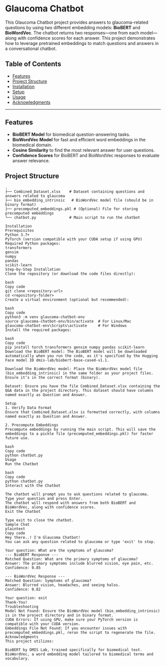 # Glaucoma Chatbot

This Glaucoma Chatbot project provides answers to glaucoma-related questions by using two different embedding models: **BioBERT** and **BioWordVec**. The chatbot returns two responses—one from each model—along with confidence scores for each answer. This project demonstrates how to leverage pretrained embeddings to match questions and answers in a conversational chatbot.

## Table of Contents
- [Features](#features)
- [Project Structure](#project-structure)
- [Installation](#installation)
- [Setup](#setup)
- [Usage](#usage)
- [Acknowledgments](#acknowledgments)

---

## Features
- **BioBERT Model** for biomedical question-answering tasks.
- **BioWordVec Model** for fast and efficient word embeddings in the biomedical domain.
- **Cosine Similarity** to find the most relevant answer for user questions.
- **Confidence Scores** for BioBERT and BioWordVec responses to evaluate answer relevance.

## Project Structure
```plaintext
.
├── Combined_Dataset.xlsx    # Dataset containing questions and answers related to glaucoma
├── bio_embedding_intrinsic   # BioWordVec model file (should be in binary format)
├── precomputed_embeddings.pkl # (Optional) File for storing precomputed embeddings
└── chatbot.py               # Main script to run the chatbot

Installation
Prerequisites
Python 3.7+
PyTorch (version compatible with your CUDA setup if using GPU)
Required Python packages:
transformers
gensim
numpy
pandas
scikit-learn
Step-by-Step Installation
Clone the repository (or download the code files directly):

bash
Copy code
git clone <repository-url>
cd <repository-folder>
Create a virtual environment (optional but recommended):

bash
Copy code
python3 -m venv glaucoma-chatbot-env
source glaucoma-chatbot-env/bin/activate  # For Linux/Mac
glaucoma-chatbot-env\Scripts\activate     # For Windows
Install the required packages:

bash
Copy code
pip install torch transformers gensim numpy pandas scikit-learn
Download the BioBERT model: The BioBERT model will be downloaded automatically when you run the code, as it's specified by the Hugging Face model ID dmis-lab/biobert-base-cased-v1.1.

Download the BioWordVec model: Place the BioWordVec model file (bio_embedding_intrinsic) in the same folder as your project files. Ensure it’s in the correct format (binary).

Dataset: Ensure you have the file Combined_Dataset.xlsx containing the Q&A data in the project directory. This dataset should have columns named exactly as Question and Answer.

Setup
1. Verify Data Format
Ensure that Combined_Dataset.xlsx is formatted correctly, with columns named exactly as Question and Answer.

2. Precompute Embeddings
Precompute embeddings by running the main script. This will save the embeddings to a pickle file (precomputed_embeddings.pkl) for faster future use.

bash
Copy code
python chatbot.py
Usage
Run the Chatbot

bash
Copy code
python chatbot.py
Interact with the Chatbot

The chatbot will prompt you to ask questions related to glaucoma.
Type your question and press Enter.
The chatbot will respond with answers from both BioBERT and BioWordVec, along with confidence scores.
Exit the Chatbot

Type exit to close the chatbot.
Sample Chat
plaintext
Copy code
Hey there..! I'm Glaucoma Chatbot!
You can ask any question related to glaucoma or type 'exit' to stop.

Your question: What are the symptoms of glaucoma?
--- BioBERT Response ---
Matched Question: What are the primary symptoms of glaucoma?
Answer: The primary symptoms include blurred vision, eye pain, etc.
Confidence: 0.85

--- BioWordVec Response ---
Matched Question: Symptoms of glaucoma?
Answer: Blurred vision, headaches, and seeing halos.
Confidence: 0.82

Your question: exit
Thank-You!
Troubleshooting
Model Not Found: Ensure the BioWordVec model (bio_embedding_intrinsic) is in the project directory and in binary format.
CUDA Errors: If using GPU, make sure your PyTorch version is compatible with your CUDA version.
Embeddings File Not Found: If you encounter issues with precomputed_embeddings.pkl, rerun the script to regenerate the file.
Acknowledgments
This project utilizes:

BioBERT by DMIS Lab, trained specifically for biomedical text.
BioWordVec, a word embedding model tailored to biomedical terms and vocabulary.

